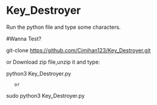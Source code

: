 # Key_Destroyer
Run the python file and type some characters.



#Wanna Test?

git-clone https://github.com/Cimihan123/Key_Destroyer.git

or
Download zip file,unzip it and type:


 python3 Key_Destroyer.py 

       or 
       
 sudo python3 Key_Destroyer.py 
